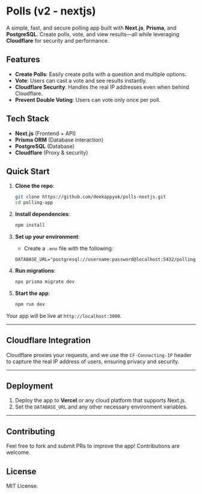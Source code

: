 # Polls (v2 - nextjs)

A simple, fast, and secure polling app built with **Next.js**, **Prisma**, and **PostgreSQL**. Create polls, vote, and view results—all while leveraging **Cloudflare** for security and performance.

## Features

- **Create Polls**: Easily create polls with a question and multiple options.
- **Vote**: Users can cast a vote and see results instantly.
- **Cloudflare Security**: Handles the real IP addresses even when behind Cloudflare.
- **Prevent Double Voting**: Users can vote only once per poll.

## Tech Stack

- **Next.js** (Frontend + API)
- **Prisma ORM** (Database interaction)
- **PostgreSQL** (Database)
- **Cloudflare** (Proxy & security)

## Quick Start

1. **Clone the repo**:
    ```bash
    git clone https://github.com/deekappyok/polls-nextjs.git
    cd polling-app
    ```

2. **Install dependencies**:
    ```bash
    npm install
    ```

3. **Set up your environment**:
    - Create a `.env` file with the following:
    ```env
    DATABASE_URL="postgresql://username:password@localhost:5432/polling_db"
    ```

4. **Run migrations**:
    ```bash
    npx prisma migrate dev
    ```

5. **Start the app**:
    ```bash
    npm run dev
    ```

Your app will be live at `http://localhost:3000`.

---

## Cloudflare Integration

Cloudflare proxies your requests, and we use the `CF-Connecting-IP` header to capture the real IP address of users, ensuring privacy and security.

---

## Deployment

1. Deploy the app to **Vercel** or any cloud platform that supports Next.js.
2. Set the `DATABASE_URL` and any other necessary environment variables.

---

## Contributing

Feel free to fork and submit PRs to improve the app! Contributions are welcome.

## License

MIT License.
